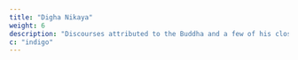 ```yaml
---
title: "Digha Nikaya"
weight: 6
description: "Discourses attributed to the Buddha and a few of his closest disciples containing the teachings of Theravada Buddhism"
c: "indigo"
---
```


